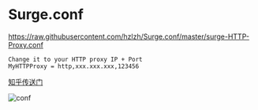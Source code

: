 # Surge.conf

https://raw.githubusercontent.com/hzlzh/Surge.conf/master/surge-HTTP-Proxy.conf

````
Change it to your HTTP proxy IP + Port
MyHTTPProxy = http,xxx.xxx.xxx,123456
````

[知乎传送门](http://www.zhihu.com/question/36515662/answer/69435567)

![conf](http://ww4.sinaimg.cn/large/644eac00gw1exeo5n0kilj20ku112goy.jpg)
